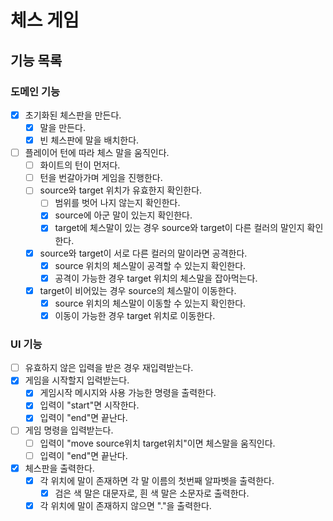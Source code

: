 # 체스 게임

## 기능 목록

### 도메인 기능

- [x] 초기화된 체스판을 만든다.
    - [x] 말을 만든다.
    - [x] 빈 체스판에 말을 배치한다.
- [ ] 플레이어 턴에 따라 체스 말을 움직인다.
    - [ ] 화이트의 턴이 먼저다.
    - [ ] 턴을 번갈아가며 게임을 진행한다.
    - [ ] source와 target 위치가 유효한지 확인한다.
        - [ ] 범위를 벗어 나지 않는지 확인한다.
        - [x] source에 아군 말이 있는지 확인한다.
        - [x] target에 체스말이 있는 경우 source와 target이 다른 컬러의 말인지 확인한다.
    - [x] source와 target이 서로 다른 컬러의 말이라면 공격한다.
        - [x] source 위치의 체스말이 공격할 수 있는지 확인한다.
        - [x] 공격이 가능한 경우 target 위치의 체스말을 잡아먹는다.
    - [x] target이 비어있는 경우 source의 체스말이 이동한다.
        - [x] source 위치의 체스말이 이동할 수 있는지 확인한다.
        - [x] 이동이 가능한 경우 target 위치로 이동한다.

### UI 기능

- [ ] 유효하지 않은 입력을 받은 경우 재입력받는다.
- [x] 게임을 시작할지 입력받는다.
    - [x] 게임시작 메시지와 사용 가능한 명령을 출력한다.
    - [x] 입력이 "start"면 시작한다.
    - [x] 입력이 "end"면 끝난다.
- [ ] 게임 명령을 입력받는다.
    - [ ] 입력이 "move source위치 target위치"이면 체스말을 움직인다.
    - [ ] 입력이 "end"면 끝난다.
- [x] 체스판을 출력한다.
    - [x] 각 위치에 말이 존재하면 각 말 이름의 첫번째 알파벳을 출력한다.
        - [x] 검은 색 말은 대문자로, 흰 색 말은 소문자로 출력한다.
    - [x] 각 위치에 말이 존재하지 않으면 "."을 출력한다.

